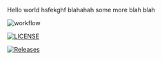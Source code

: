 Hello world hsfekghf blahahah
some more blah blah

![workflow](https://github.com/carolinemcsherry/sem/actions/workflows/main.yml/badge.svg)

[![LICENSE](https://img.shields.io/github/license/carolinemcsherry/sem.svg?style=flat-square)](https://github.com/<github-username>/sem/blob/master/LICENSE)

[![Releases](https://img.shields.io/github/release/<github-username>/sem/all.svg?style=flat-square)](https://github.com/carolinemcsherry/sem/releases)
